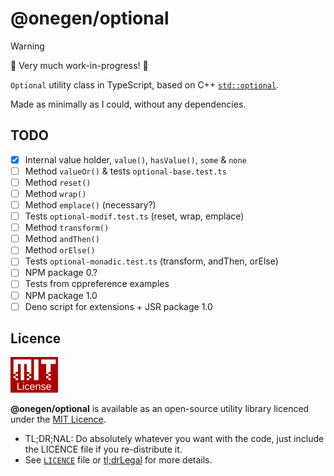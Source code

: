 # @onegen/optional

> [!WARNING]  
> 🚧 Very much work-in-progress! 🚧

`Optional` utility class in TypeScript, based on C++
[`std::optional`](https://en.cppreference.com/w/cpp/utility/optional).

Made as minimally as I could, without any dependencies.

<!--
## Compatibility

| **Runtime** | **Package** |
| ----------- | ----------- |
| Node.JS     | [NPM](#)    |
| Web         | not yet     |
| Deno        | [JSR](#)    |
| Bun         | not yet     | 
-->

## TODO

- [X] Internal value holder, `value()`, `hasValue()`, `some` & `none`
- [ ] Method `valueOr()` & tests `optional-base.test.ts`
- [ ] Method `reset()`
- [ ] Method `wrap()`
- [ ] Method `emplace()` (necessary?)
- [ ] Tests `optional-modif.test.ts` (reset, wrap, emplace)
- [ ] Method `transform()`
- [ ] Method `andThen()`
- [ ] Method `orElse()`
- [ ] Tests `optional-monadic.test.ts` (transform, andThen, orElse)
- [ ] NPM package 0.?
- [ ] Tests from cppreference examples
- [ ] NPM package 1.0
- [ ] Deno script for extensions + JSR package 1.0

## Licence

<img
     alt="MIT-emblemo"
     src=".github/mit.png"
     width="15%" />

**@onegen/optional** is available as an open-source utility library licenced
under the [MIT Licence](https://en.wikipedia.org/wiki/MIT_License).

- <span title="Too long; didn't read; not a lawyer">TL;DR;NAL</span>:
   Do absolutely whatever you want with the code, just include
   the LICENCE file if you re-distribute it.
- See [`LICENCE`](LICENCE) file or
   [tl;drLegal](https://www.tldrlegal.com/license/mit-license)
   for more details.
